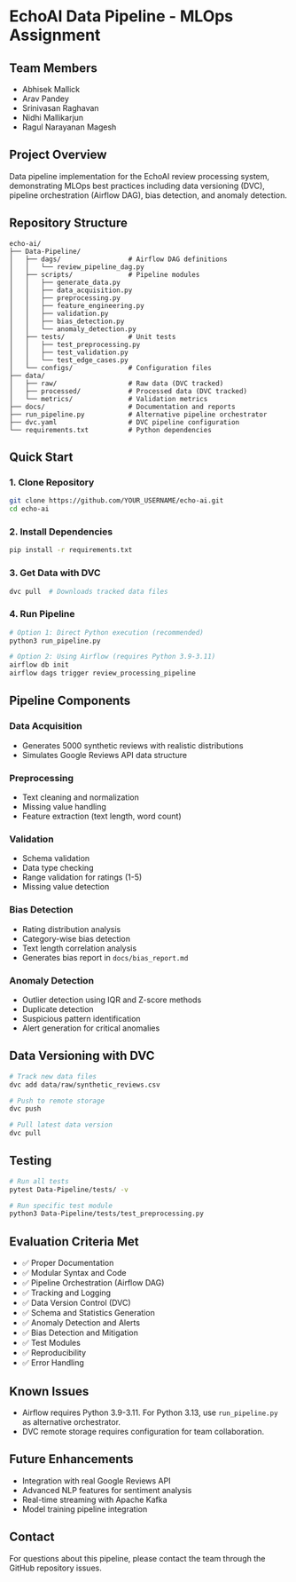 # EchoAI Data Pipeline - MLOps Assignment

## Team Members
- Abhisek Mallick
- Arav Pandey
- Srinivasan Raghavan
- Nidhi Mallikarjun
- Ragul Narayanan Magesh

## Project Overview
Data pipeline implementation for the EchoAI review processing system, demonstrating MLOps best practices including data versioning (DVC), pipeline orchestration (Airflow DAG), bias detection, and anomaly detection.

## Repository Structure
```
echo-ai/
├── Data-Pipeline/
│   ├── dags/                 # Airflow DAG definitions
│   │   └── review_pipeline_dag.py
│   ├── scripts/              # Pipeline modules
│   │   ├── generate_data.py
│   │   ├── data_acquisition.py
│   │   ├── preprocessing.py
│   │   ├── feature_engineering.py
│   │   ├── validation.py
│   │   ├── bias_detection.py
│   │   └── anomaly_detection.py
│   ├── tests/                # Unit tests
│   │   ├── test_preprocessing.py
│   │   ├── test_validation.py
│   │   └── test_edge_cases.py
│   └── configs/              # Configuration files
├── data/
│   ├── raw/                  # Raw data (DVC tracked)
│   ├── processed/            # Processed data (DVC tracked)
│   └── metrics/              # Validation metrics
├── docs/                     # Documentation and reports
├── run_pipeline.py           # Alternative pipeline orchestrator
├── dvc.yaml                  # DVC pipeline configuration
└── requirements.txt          # Python dependencies
```

## Quick Start

### 1. Clone Repository
```bash
git clone https://github.com/YOUR_USERNAME/echo-ai.git
cd echo-ai
```

### 2. Install Dependencies
```bash
pip install -r requirements.txt
```

### 3. Get Data with DVC
```bash
dvc pull  # Downloads tracked data files
```

### 4. Run Pipeline
```bash
# Option 1: Direct Python execution (recommended)
python3 run_pipeline.py

# Option 2: Using Airflow (requires Python 3.9-3.11)
airflow db init
airflow dags trigger review_processing_pipeline
```

## Pipeline Components

### Data Acquisition
- Generates 5000 synthetic reviews with realistic distributions
- Simulates Google Reviews API data structure

### Preprocessing
- Text cleaning and normalization
- Missing value handling
- Feature extraction (text length, word count)

### Validation
- Schema validation
- Data type checking
- Range validation for ratings (1-5)
- Missing value detection

### Bias Detection
- Rating distribution analysis
- Category-wise bias detection
- Text length correlation analysis
- Generates bias report in `docs/bias_report.md`

### Anomaly Detection
- Outlier detection using IQR and Z-score methods
- Duplicate detection
- Suspicious pattern identification
- Alert generation for critical anomalies

## Data Versioning with DVC
```bash
# Track new data files
dvc add data/raw/synthetic_reviews.csv

# Push to remote storage
dvc push

# Pull latest data version
dvc pull
```

## Testing
```bash
# Run all tests
pytest Data-Pipeline/tests/ -v

# Run specific test module
python3 Data-Pipeline/tests/test_preprocessing.py
```

## Evaluation Criteria Met
- ✅ Proper Documentation
- ✅ Modular Syntax and Code
- ✅ Pipeline Orchestration (Airflow DAG)
- ✅ Tracking and Logging
- ✅ Data Version Control (DVC)
- ✅ Schema and Statistics Generation
- ✅ Anomaly Detection and Alerts
- ✅ Bias Detection and Mitigation
- ✅ Test Modules
- ✅ Reproducibility
- ✅ Error Handling

## Known Issues
- Airflow requires Python 3.9-3.11. For Python 3.13, use `run_pipeline.py` as alternative orchestrator.
- DVC remote storage requires configuration for team collaboration.

## Future Enhancements
- Integration with real Google Reviews API
- Advanced NLP features for sentiment analysis
- Real-time streaming with Apache Kafka
- Model training pipeline integration

## Contact
For questions about this pipeline, please contact the team through the GitHub repository issues.